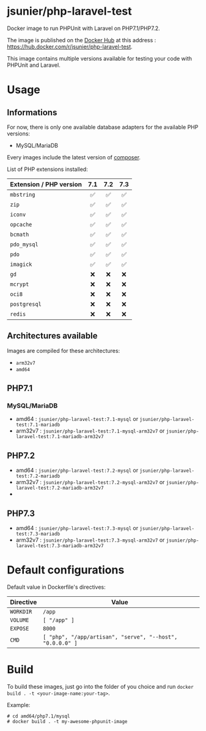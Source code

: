 # jsunier/php-laravel-test

Docker image to run PHPUnit with Laravel on PHP7.1/PHP7.2.

The image is published on the [Docker Hub](https://hub.docker.com) at this address : https://hub.docker.com/r/jsunier/php-laravel-test.

This image contains multiple versions available for testing your code with PHPUnit and Laravel.

# Usage

## Informations

For now, there is only one available database adapters for the available PHP versions:

* MySQL/MariaDB

Every images include the latest version of [composer](https://getcomposer.org).

List of PHP extensions installed:

| Extension / PHP version | 7.1 | 7.2 | 7.3 |
|-------------------------|:---:|:---:|:---:|
| `mbstring`              |  ✅  |  ✅  |  ✅  |
| `zip`                   |  ✅  |  ✅  |  ✅  |
| `iconv`                 |  ✅  |  ✅  |  ✅  |
| `opcache`               |  ✅  |  ✅  |  ✅  |
| `bcmath`                |  ✅  |  ✅  |  ✅  |
| `pdo_mysql`             |  ✅  |  ✅  |  ✅  |
| `pdo`                   |  ✅  |  ✅  |  ✅  |
| `imagick`               |  ✅  |  ✅  |  ✅  |
| `gd`                    |  ❌  |  ❌  |  ❌  |
| `mcrypt`                |  ❌  |  ❌  |  ❌  |
| `oci8`                  |  ❌  |  ❌  |  ❌  |
| `postgresql`            |  ❌  |  ❌  |  ❌  |
| `redis`                 |  ❌  |  ❌  |  ❌  |

## Architectures available

Images are compiled for these architectures:

* `arm32v7`
* `amd64`

## PHP7.1

### MySQL/MariaDB

* amd64 : `jsunier/php-laravel-test:7.1-mysql` or `jsunier/php-laravel-test:7.1-mariadb`
* arm32v7 : `jsunier/php-laravel-test:7.1-mysql-arm32v7` or `jsunier/php-laravel-test:7.1-mariadb-arm32v7`

## PHP7.2

* amd64 : `jsunier/php-laravel-test:7.2-mysql` or `jsunier/php-laravel-test:7.2-mariadb`
* arm32v7 : `jsunier/php-laravel-test:7.2-mysql-arm32v7` or `jsunier/php-laravel-test:7.2-mariadb-arm32v7`
*
## PHP7.3

* amd64 : `jsunier/php-laravel-test:7.3-mysql` or `jsunier/php-laravel-test:7.3-mariadb`
* arm32v7 : `jsunier/php-laravel-test:7.3-mysql-arm32v7` or `jsunier/php-laravel-test:7.3-mariadb-arm32v7`

# Default configurations

Default value in Dockerfile's directives:

| Directive | Value                                                     |
|-----------|-----------------------------------------------------------|
| `WORKDIR` | `/app`                                                    |
| `VOLUME`  | `[ "/app" ]`                                              |
| `EXPOSE`  | `8000`                                                    |
| `CMD`     | `[ "php", "/app/artisan", "serve", "--host", "0.0.0.0" ]` |

# Build

To build these images, just go into the folder of you choice and run `docker build . -t <your-image-name:your-tag>`.

Example:
```
# cd amd64/php7.1/mysql
# docker build . -t my-awesome-phpunit-image
```
